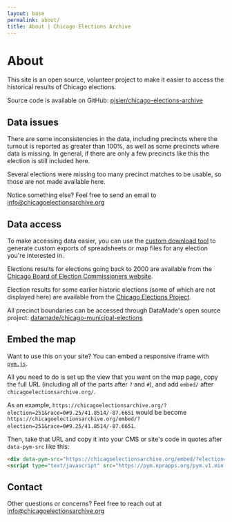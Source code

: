 ```yaml
---
layout: base
permalink: about/
title: About | Chicago Elections Archive
---
```


# About

This site is an open source, volunteer project to make it easier to access the historical results of Chicago elections.

Source code is available on GitHub: [pjsier/chicago-elections-archive](https://github.com/pjsier/chicago-elections-archive)

## Data issues

There are some inconsistencies in the data, including precincts where the turnout is reported as greater than 100%, as well as some precincts where data is missing. In general, if there are only a few precincts like this the election is still included here.

Several elections were missing too many precinct matches to be usable, so those are not made available here.

Notice something else? Feel free to send an email to [info@chicagoelectionsarchive.org](mailto:info@chicagoelectionsarchive.org)

## Data access

To make accessing data easier, you can use the [custom download tool](/download/) to generate custom exports of spreadsheets or map files for any election you're interested in.

Elections results for elections going back to 2000 are available from the [Chicago Board of Election Commissioners website](https://chicagoelections.gov/en/election-results.html).

Election results for some earlier historic elections (some of which are not displayed here) are available from the [Chicago Elections Project](https://data.lib.vt.edu/articles/dataset/Chicago_Elections_Project/14099084).

All precinct boundaries can be accessed through DataMade's open source project: [datamade/chicago-municipal-elections](https://github.com/datamade/chicago-municipal-elections)

## Embed the map

Want to use this on your site? You can embed a responsive iframe with [`pym.js`](https://blog.apps.npr.org/pym.js/).

All you need to do is set up the view that you want on the map page, copy the full URL (including all of the parts after `?` and `#`), and add `embed/` after `chicagoelectionsarchive.org/`.

As an example, `https://chicagoelectionsarchive.org/?election=251&race=0#9.25/41.8514/-87.6651` would be become `https://chicagoelectionsarchive.org/embed/?election=251&race=0#9.25/41.8514/-87.6651`.

Then, take that URL and copy it into your CMS or site's code in quotes after `data-pym-src` like this:

```html
<div data-pym-src="https://chicagoelectionsarchive.org/embed/?election=251&race=0#9.25/41.8514/-87.6651">Loading...</div>
<script type="text/javascript" src="https://pym.nprapps.org/pym.v1.min.js"></script>
```

## Contact

Other questions or concerns? Feel free to reach out at [info@chicagoelectionsarchive.org](mailto:info@chicagoelectionsarchive.org)
